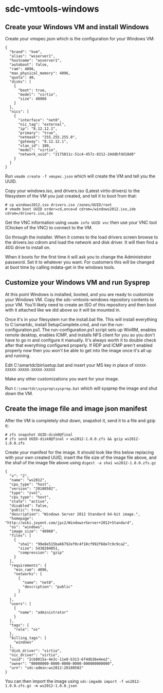 # sdc-vmtools-windows

## Create your Windows VM and install Windows

Create your vmspec.json which is the configuration for your Windows VM:
```
{
  "brand": "kvm",
  "alias": "wsserver1",
  "hostname": "wsserver1",
  "autoboot": false,
  "ram": 4096,
  "max_physical_memory": 4096,
  "quota": 40,
  "disks": [
    {
      "boot": true,
      "model": "virtio",
      "size": 40960
    }
  ],
  "nics": [
    {
      "interface": "net0",
      "nic_tag": "external",
      "ip": "8.12.12.1",
      "primary": "true",
      "netmask": "255.255.255.0",
      "gateway": "8.12.12.1",
      "vlan_id": 100,
      "model": "virtio",
      "network_uuid": "2175011c-51c4-457z-8312-24ddbfdd18d0"
    }
  ]
}
```

Run ```vmadm create -f vmspec.json``` which will create the VM and tell you the UUID.

Copy your windows.iso, and drivers.iso (Latest virtio drivers) to the filesystem of the VM you just created, and tell it to boot from that:

```
# cp windows2012.iso drivers.iso /zones/UUID/root
# vmadm boot UUID order=cd,once=d cdrom=/windows2012.iso,ide cdrom=/drivers.iso,ide
```
Get the VNC information using ```vmadm info UUID vnc``` then use your VNC tool (Chicken of the VNC) to connect to the VM.

Go through the installer.  When it comes to the load drivers screen browse to the drivers.iso cdrom and load the network and disk driver.  It will then find a 40G drive to install on.

When it boots for the first time it will ask you to change the Administrator password. Set it to whatever you want. For customers this will be changed at boot time by calling mdata-get in the windows tools.

## Customize your Windows VM and run Sysprep

At this point Windows is installed, booted, and you are ready to customize your Windows VM.  Copy the sdc-vmtools-windows repository contents to your VM.  You'll likely need to create an ISO of this repository and then boot with it attached like we did above so it will be mounted in.

Once it's in your filesystem run the install.bat file.  This will install everything to C:\smartdc, install SetupComplete.cmd, and run the run-configuration.ps1.  The run-configuration.ps1 script sets up WinRM, enables remote desktop, enables ICMP, and installs NFS client for you so you don't have to go in and configure it manually.  It's always worth it to double check after that everything configured properly.  If RDP and ICMP aren't enabled properly now then you won't be able to get into the image once it's all up and running.

Edit C:\smartdc\bin\setup.bat and insert your MS key in place of ```XXXXX-XXXXX-XXXXX-XXXXX-XXXXX```

Make any other customizations you want for your image.

Run ```C:\smartdc\sysprep\sysprep.bat``` which will sysprep the image and shut down the VM.

## Create the image file and image json manifest

After the VM is completely shut down, snapshot it, send it to a file and gzip it:

```
# zfs snapshot UUID-disk0@final
# zfs send UUID-disk0@final > ws2012-1.0.0.zfs && gzip ws2012-1.0.0.zfs
```

Create your manifest for the image.  It should look like this below replacing with your own created UUID, insert the file size of the image file above, and the sha1 of the image file above using ```digest -a sha1 ws2012-1.0.0.zfs.gz```

```
{
  "v": "2",
  "name": "ws2012",
  "cpu_type": "host",
  "version": "20180502",
  "type": "zvol",
  "cpu_type": "host",
  "state": "active",
  "disabled": false,
  "public": true,
  "description": "Windows Server 2012 Standard 64-bit image.",
  "homepage": "http://wiki.joyent.com/jpc2/Windows+Server+2012+Standard",
  "os": "windows",
  "image_size": "40960",
  "files": [
    {
      "sha1": "99e8e515ba66792ef0c4f10cf992f68e7c9c9ca2",
      "size": 5438204051,
      "compression": "gzip"
    }
  ],
  "requirements": {
    "min_ram": 4096,
    "networks": [
      {
        "name": "net0",
        "description": "public"
      }
    ]
  },
  "users": [
    {
      "name": "administrator"
    }
  ],
  "tags": {
    "role": "os"
  },
  "billing_tags": [
    "windows"
  ],
  "disk_driver": "virtio",
  "nic_driver": "virtio",
  "uuid": "2cb8015a-4e3c-11e8-b313-6f4db36e4ee2",
  "owner": "00000000-0000-0000-0000-000000000000",
  "urn": "sdc:admin:ws2012:20180502"
}
```

You can then import the image using ```sdc-imgadm import -f ws2012-1.0.0.zfs.gz -m ws2012-1.0.0.json```
